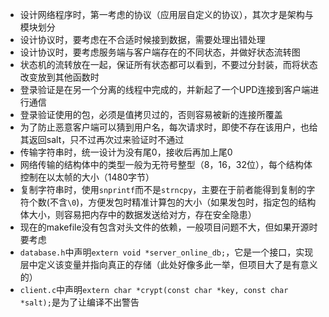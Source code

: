 ﻿
- 设计网络程序时，第一考虑的协议（应用层自定义的协议），其次才是架构与模块划分
- 设计协议时，要考虑在不合适时候接到数据，需要处理出错处理
- 设计协议时，要考虑服务端与客户端存在的不同状态，并做好状态流转图
- 状态机的流转放在一起，保证所有状态都可以看到，不要过分封装，而将状态改变放到其他函数时
- 登录验证是在另一个分离的线程中完成的，并新起了一个UPD连接到客户端进行通信
- 登录验证使用的包，必须是值拷贝过的，否则容易被新的连接所覆盖
- 为了防止恶意客户端可以猜到用户名，每次请求时，即使不存在该用户，也给其返回salt，只不过再次过来验证时不通过
- 传输字符串时，统一设计为没有尾0，接收后再加上尾0
- 网络传输的结构体中的类型一般为无符号整型（8，16，32位），每个结构体控制在以太帧的大小（1480字节）
- 复制字符串时，使用`snprintf`而不是`strncpy`，主要在于前者能得到复制的字符个数(不含`\0`)，方便发包时精准计算包的大小（如果发包时，指定包的结构体大小，则容易把内存中的数据发送给对方，存在安全隐患）
- 现在的makefile没有包含对头文件的依赖，一般项目问题不大，但如果开源时要考虑
- `database.h`中声明`extern void *server_online_db;`，它是一个接口，实现层中定义该变量并指向真正的存储（此处好像多此一举，但项目大了是有意义的）
- `client.c`中声明`extern char *crypt(const char *key, const char *salt);`是为了让编译不出警告







<!--
38
300
43.65
31.92
5
280
1200
265
4200
42
1126
720
-->
